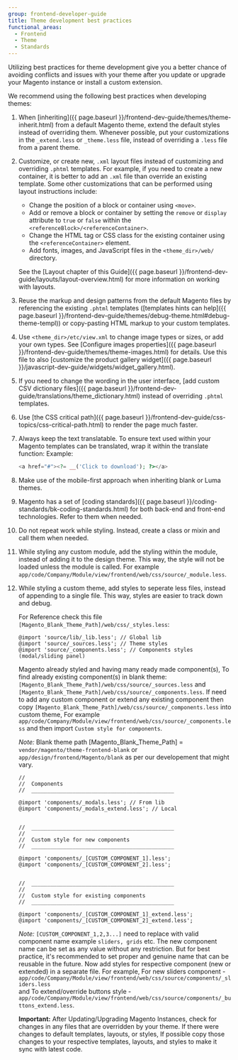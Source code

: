 ```yaml
---
group: frontend-developer-guide
title: Theme development best practices
functional_areas:
  - Frontend
  - Theme
  - Standards
---
```


Utilizing best practices for theme development give you a better chance of avoiding conflicts and issues with your theme after you update or upgrade your Magento instance or install a custom extension.

We recommend using the following best practices when developing themes:

1. When [inheriting]({{ page.baseurl }}/frontend-dev-guide/themes/theme-inherit.html) from a default Magento theme, extend the default styles instead of overriding them.  Whenever possible, put your customizations in the `_extend.less` or `_theme.less` file, instead of overriding a `.less` file from a parent theme.
1. Customize, or create new, `.xml` layout files instead of customizing and overriding `.phtml` templates. For example, if you need to create a new container, it is better to add an `.xml` file than override an existing template. Some other customizations that can be performed using layout instructions include:

    *  Change the position of a block or container using `<move>`.
    *  Add or remove a block or container by setting the `remove` or `display` attribute to `true` or `false` within the `<referenceBlock>/<referenceContainer>`.
    *  Change the HTML tag or CSS class for the existing container using the `<referenceContainer>` element.
    *  Add fonts, images, and JavaScript files in the `<theme_dir>/web/` directory.

    See the [Layout chapter of this Guide]({{ page.baseurl }}/frontend-dev-guide/layouts/layout-overview.html) for more information on working with layouts.

1. Reuse the markup and design patterns from the default Magento files by referencing the existing `.phtml` templates ([templates hints can help]({{ page.baseurl }}/frontend-dev-guide/themes/debug-theme.html#debug-theme-templ)) or copy-pasting HTML markup to your custom templates.
1. Use `<theme_dir>/etc/view.xml` to change image types or sizes, or add your own types. See [Configure images properties]({{ page.baseurl }}/frontend-dev-guide/themes/theme-images.html) for details. Use this file to also [customize the product gallery widget]({{ page.baseurl }}/javascript-dev-guide/widgets/widget_gallery.html).
1. If you need to change the wording in the user interface, [add custom CSV dictionary files]({{ page.baseurl }}/frontend-dev-guide/translations/theme_dictionary.html) instead of overriding `.phtml` templates.
1. Use [the CSS critical path]({{ page.baseurl }}/frontend-dev-guide/css-topics/css-critical-path.html) to render the page much faster.
1. Always keep the text translatable. To ensure text used within your Magento templates can be translated, wrap it within the translate function:
   Example:
   ```php
   <a href="#"><?= __('Click to download'); ?></a>
   ```

1. Make use of the mobile-first approach when inheriting blank or Luma themes.
1. Magento has a set of [coding standards]({{ page.baseurl }}/coding-standards/bk-coding-standards.html) for both back-end and front-end technologies. Refer to them when needed.
1. Do not repeat work while styling. Instead, create a class or mixin and call them when needed.
1. While styling any custom module, add the styling within the module, instead of adding it to the design theme. This way, the style will not be loaded unless the module is called. For example `app/code/Company/Module/view/frontend/web/css/source/_module.less`.
1. While styling a custom theme, add styles to seperate less files, instead of appending to a single file. This way, styles are easier to track down and debug.

   For Reference check this file `[Magento_Blank_Theme_Path]/web/css/_styles.less`:

   ```less
   @import 'source/lib/_lib.less'; // Global lib
   @import 'source/_sources.less'; // Theme styles
   @import 'source/_components.less'; // Components styles (modal/sliding panel)
   ```

   Magento already styled and having many ready made component(s),
   To find already existing component(s) in blank theme: `[Magento_Blank_Theme_Path]/web/css/source/_sources.less` and  `[Magento_Blank_Theme_Path]/web/css/source/_components.less`.
   If need to add any custom component or extend any existing component then copy  `[Magento_Blank_Theme_Path]/web/css/source/_components.less` into custom theme, For example `app/code/Company/Module/view/frontend/web/css/source/_components.less` and then import `Custom style for components`.
   
   *Note:* Blank theme path [Magento_Blank_Theme_Path] = `vendor/magento/theme-frontend-blank` or `app/design/frontend/Magento/blank` as per our developement that might vary.
   ```less
   //
   //  Components
   //  _____________________________________________

   @import 'components/_modals.less'; // From lib
   @import 'components/_modals_extend.less'; // Local


   //  _____________________________________________
   //
   //  Custom style for new components
   //  _____________________________________________

   @import 'components/_[CUSTOM_COMPONENT_1].less';
   @import 'components/_[CUSTOM_COMPONENT_2].less';


   //  _____________________________________________
   //
   //  Custom style for existing components
   //  _____________________________________________

   @import 'components/_[CUSTOM_COMPONENT_1]_extend.less';
   @import 'components/_[CUSTOM_COMPONENT_2]_extend.less';

   ```
   *Note:*  `[CUSTOM_COMPONENT_1,2,3...]` need to replace with valid component name example `sliders, grids` etc. The new component name can be set as any value without any restriction. But for best practice, it's recommended to set proper and genuine name that can be reusable in the future.
   Now add styles for respective component (new or extended) in a separate file.
   For example,
      For new sliders component - `app/code/Company/Module/view/frontend/web/css/source/components/_sliders.less`  
      and To extend/override buttons style - `app/code/Company/Module/view/frontend/web/css/source/components/_buttons_extend.less`.
      
      **Important:** After Updating/Upgrading Magento Instances, check for changes in any files that are overridden by your theme. If there were changes to default templates, layouts, or styles, If possible copy those changes to your respective templates, layouts, and styles to make it sync with latest code.
